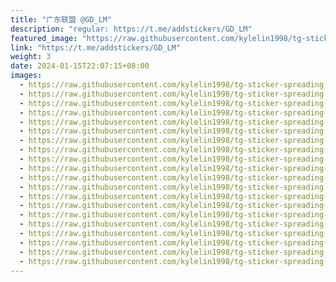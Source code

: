 ```yaml
---
title: "广东联盟 @GD_LM"
description: "regular: https://t.me/addstickers/GD_LM"
featured_image: "https://raw.githubusercontent.com/kylelin1998/tg-sticker-spreading-worldwide-images/main/img/d440f120-2818-45a8-a206-37d5d9dbe2da.jpg"
link: "https://t.me/addstickers/GD_LM"
weight: 3
date: 2024-01-15T22:07:15+08:00
images:
  - https://raw.githubusercontent.com/kylelin1998/tg-sticker-spreading-worldwide-images/main/img/d440f120-2818-45a8-a206-37d5d9dbe2da.jpg
  - https://raw.githubusercontent.com/kylelin1998/tg-sticker-spreading-worldwide-images/main/img/e203b552-2eff-4cf4-860d-0a58de3f862d.jpg
  - https://raw.githubusercontent.com/kylelin1998/tg-sticker-spreading-worldwide-images/main/img/89ff6d1c-8863-44ba-b6e9-fdbb085d8d3b.jpg
  - https://raw.githubusercontent.com/kylelin1998/tg-sticker-spreading-worldwide-images/main/img/1247a2f3-8e9e-4755-bea3-5e3504a926b9.jpg
  - https://raw.githubusercontent.com/kylelin1998/tg-sticker-spreading-worldwide-images/main/img/bda5057c-a677-404c-aeee-4ee2b6c46115.jpg
  - https://raw.githubusercontent.com/kylelin1998/tg-sticker-spreading-worldwide-images/main/img/01e1f5a9-13e4-4f8e-80bc-8d51b861aeeb.jpg
  - https://raw.githubusercontent.com/kylelin1998/tg-sticker-spreading-worldwide-images/main/img/fe633db1-435b-4e9b-a54d-4d5650d83ccc.jpg
  - https://raw.githubusercontent.com/kylelin1998/tg-sticker-spreading-worldwide-images/main/img/c8908fea-b77a-4747-a472-e7c5e8116e1e.jpg
  - https://raw.githubusercontent.com/kylelin1998/tg-sticker-spreading-worldwide-images/main/img/e5fb56b2-6b82-453f-af7b-449cd39c75cd.jpg
  - https://raw.githubusercontent.com/kylelin1998/tg-sticker-spreading-worldwide-images/main/img/098ffb1d-5948-49f2-b292-03d40eb9ed1f.jpg
  - https://raw.githubusercontent.com/kylelin1998/tg-sticker-spreading-worldwide-images/main/img/4e0a9e94-40a4-49ec-8bee-c4b484dc0b24.jpg
  - https://raw.githubusercontent.com/kylelin1998/tg-sticker-spreading-worldwide-images/main/img/c4dad8e2-d032-4f95-bd80-1f17c606dabb.jpg
  - https://raw.githubusercontent.com/kylelin1998/tg-sticker-spreading-worldwide-images/main/img/af10bb48-827c-4241-8b6d-bff683fc7220.jpg
  - https://raw.githubusercontent.com/kylelin1998/tg-sticker-spreading-worldwide-images/main/img/5547bd0d-1888-4c93-aa44-56fac197c233.jpg
  - https://raw.githubusercontent.com/kylelin1998/tg-sticker-spreading-worldwide-images/main/img/50143101-5968-4ac3-a080-8eb487323cd7.jpg
  - https://raw.githubusercontent.com/kylelin1998/tg-sticker-spreading-worldwide-images/main/img/e8309be4-4390-4093-9e7d-96a95f0cb626.jpg
  - https://raw.githubusercontent.com/kylelin1998/tg-sticker-spreading-worldwide-images/main/img/c2df26fd-4c9e-41d1-beb1-b6025a4f0c97.jpg
  - https://raw.githubusercontent.com/kylelin1998/tg-sticker-spreading-worldwide-images/main/img/d977efca-a436-4717-895c-dae37dfa0b75.jpg
  - https://raw.githubusercontent.com/kylelin1998/tg-sticker-spreading-worldwide-images/main/img/6fdbf79b-e1b8-4b39-ac3c-0427d298bc7d.jpg
  - https://raw.githubusercontent.com/kylelin1998/tg-sticker-spreading-worldwide-images/main/img/26b5750c-ce09-4a35-ada0-4c98584145dc.jpg
---
```

